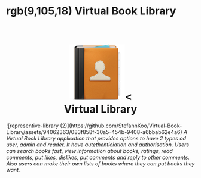 # rgb(9,105,18) Virtual Book Library
<h1 align="center">
  <br>
  <img src="gifs/book-nav.png" alt="Markdownify" width="150" height="150"><
  <br>
  Virtual Library
  <br>
</h1>
![representive-library (2)](https://github.com/StefannKoo/Virtual-Book-Library/assets/94062363/083f858f-30a5-454b-9408-a6bbab62e4a6)
 <i>A Virtual Book Library application that provides options to have 2 types od user, admin and reader. It have autethenticiation and authorisation. Users can search books fast, view information about books, ratings, read comments, put likes, dislikes, put comments and reply to other comments. Also users can make their own lists of books where they can put books they want. </i>
